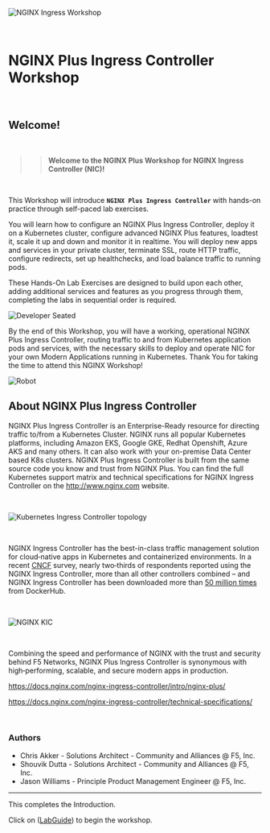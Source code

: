 ![NGINX Ingress Workshop](media/nicworkshop-banner.png)

<br/>

# NGINX Plus Ingress Controller Workshop

<br/>

## Welcome!

<br/>

> ><strong>Welcome to the NGINX Plus Workshop for NGINX Ingress Controller (NIC)!</strong>

<br/>

This Workshop will introduce **`NGINX Plus Ingress Controller`** with hands-on practice through self-paced lab exercises.

You will learn how to configure an NGINX Plus Ingress Controller, deploy it on a Kubernetes cluster, configure advanced NGINX Plus features, loadtest it, scale it up and down and monitor it in realtime.  You will deploy new apps and services in your private cluster, terminate SSL, route HTTP traffic, configure redirects, set up healthchecks, and load balance traffic to running pods.

These Hands-On Lab Exercises are designed to build upon each other, adding additional services and features as you progress through them, completing the labs in sequential order is required. 

![Developer Seated](media/developer-seated.svg)

By the end of this Workshop, you will have a working, operational NGINX Plus Ingress Controller, routing traffic to and from Kubernetes application pods and services, with the necessary skills to deploy and operate NIC for your own Modern Applications running in Kubernetes.  Thank You for taking the time to attend this NGINX Workshop!

![Robot](media/robot.svg)

## About NGINX Plus Ingress Controller

NGINX Plus Ingress Controller is an Enterprise-Ready resource for directing traffic to/from a Kubernetes Cluster.  NGINX runs all popular Kubernetes platforms, including Amazon EKS, Google GKE, Redhat Openshift, Azure AKS and many others.  It can also work with your on-premise Data Center based K8s clusters.  NGINX Plus Ingress Controller is built from the same source code you know and trust from NGINX Plus.  You can find the full Kubernetes support matrix and technical specifications for NGINX Ingress Controller on the http://www.nginx.com website.  

<br/>

![Kubernetes Ingress Controller topology](media/kic-topology.svg)

<br/>

NGINX Ingress Controller has the best-in-class traffic management solution for cloud‑native apps in Kubernetes and containerized environments. In a recent 
[CNCF](https://www.cncf.io/blog/2018/08/29/cncf-survey-use-of-cloud-native-technologies-in-production-has-grown-over-200-percent/)
survey, nearly two‑thirds of respondents reported using the NGINX Ingress Controller, more than all other controllers combined – and NGINX Ingress Controller has been downloaded more than [50 million
times](https://hub.docker.com/r/nginx/nginx-ingress) from DockerHub. 

<br/>

![NGINX KIC](media/nginxredplus.png)

<br/>

Combining the speed and performance of NGINX with the trust and security behind F5 Networks, NGINX Plus Ingress Controller is synonymous with high‑performing, scalable, and secure modern apps in production.

https://docs.nginx.com/nginx-ingress-controller/intro/nginx-plus/

https://docs.nginx.com/nginx-ingress-controller/technical-specifications/

<br/>

### Authors
- Chris Akker - Solutions Architect - Community and Alliances @ F5, Inc.
- Shouvik Dutta - Solutions Architect - Community and Alliances @ F5, Inc.
- Jason Williams - Principle Product Management Engineer @ F5, Inc.

-------------

This completes the Introduction.
<br/> 

Click on ([LabGuide](LabGuide.md)) to begin the workshop.
